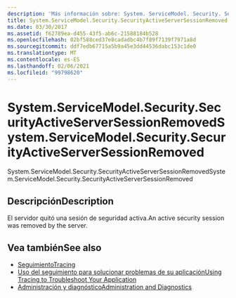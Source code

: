 ```yaml
---
description: 'Más información sobre: System. ServiceModel. Security. SecurityActiveServerSessionRemoved'
title: System.ServiceModel.Security.SecurityActiveServerSessionRemoved
ms.date: 03/30/2017
ms.assetid: f62789ea-d455-43f5-ab6c-21588184b528
ms.openlocfilehash: 02bf588ced37e8cadadbc4b7f89f7139f7971a8d
ms.sourcegitcommit: ddf7edb67715a5b9a45e3dd44536dabc153c1de0
ms.translationtype: MT
ms.contentlocale: es-ES
ms.lasthandoff: 02/06/2021
ms.locfileid: "99798620"
---
```

# <a name="systemservicemodelsecuritysecurityactiveserversessionremoved"></a><span data-ttu-id="81eb8-103">System.ServiceModel.Security.SecurityActiveServerSessionRemoved</span><span class="sxs-lookup"><span data-stu-id="81eb8-103">System.ServiceModel.Security.SecurityActiveServerSessionRemoved</span></span>

<span data-ttu-id="81eb8-104">System.ServiceModel.Security.SecurityActiveServerSessionRemoved</span><span class="sxs-lookup"><span data-stu-id="81eb8-104">System.ServiceModel.Security.SecurityActiveServerSessionRemoved</span></span>  
  
## <a name="description"></a><span data-ttu-id="81eb8-105">Descripción</span><span class="sxs-lookup"><span data-stu-id="81eb8-105">Description</span></span>  

 <span data-ttu-id="81eb8-106">El servidor quitó una sesión de seguridad activa.</span><span class="sxs-lookup"><span data-stu-id="81eb8-106">An active security session was removed by the server.</span></span>  
  
## <a name="see-also"></a><span data-ttu-id="81eb8-107">Vea también</span><span class="sxs-lookup"><span data-stu-id="81eb8-107">See also</span></span>

- [<span data-ttu-id="81eb8-108">Seguimiento</span><span class="sxs-lookup"><span data-stu-id="81eb8-108">Tracing</span></span>](index.md)
- [<span data-ttu-id="81eb8-109">Uso del seguimiento para solucionar problemas de su aplicación</span><span class="sxs-lookup"><span data-stu-id="81eb8-109">Using Tracing to Troubleshoot Your Application</span></span>](using-tracing-to-troubleshoot-your-application.md)
- [<span data-ttu-id="81eb8-110">Administración y diagnóstico</span><span class="sxs-lookup"><span data-stu-id="81eb8-110">Administration and Diagnostics</span></span>](../index.md)
